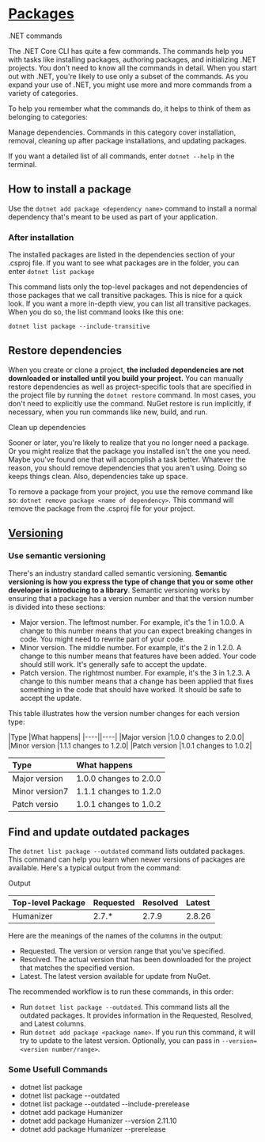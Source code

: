# [Packages](https://docs.microsoft.com/en-us/learn/modules/dotnet-dependencies/2-dependency)

.NET commands

The .NET Core CLI has quite a few commands. The commands help you with tasks like installing packages, authoring packages, and initializing .NET projects. You don't need to know all the commands in detail. When you start out with .NET, you're likely to use only a subset of the commands. As you expand your use of .NET, you might use more and more commands from a variety of categories.

To help you remember what the commands do, it helps to think of them as belonging to categories:

Manage dependencies. Commands in this category cover installation, removal, cleaning up after package installations, and updating packages.

If you want a detailed list of all commands, enter `dotnet --help` in the terminal.

## How to install a package

Use the `dotnet add package <dependency name>` command to install a normal dependency that's meant to be used as part of your application.

### After installation

The installed packages are listed in the dependencies section of your .csproj file. If you want to see what packages are in the folder, you can enter `dotnet list package`

This command lists only the top-level packages and not dependencies of those packages that we call transitive packages. This is nice for a quick look. If you want a more in-depth view, you can list all transitive packages. When you do so, the list command looks like this one:

`dotnet list package --include-transitive`

## Restore dependencies

When you create or clone a project, **the included dependencies are not downloaded or installed until you build your project.** You can manually restore dependencies as well as project-specific tools that are specified in the project file by running the `dotnet restore` command. In most cases, you don't need to explicitly use the command. NuGet restore is run implicitly, if necessary, when you run commands like new, build, and run.

Clean up dependencies

Sooner or later, you're likely to realize that you no longer need a package. Or you might realize that the package you installed isn't the one you need. Maybe you've found one that will accomplish a task better. Whatever the reason, you should remove dependencies that you aren't using. Doing so keeps things clean. Also, dependencies take up space.

To remove a package from your project, you use the remove command like so: `dotnet remove package <name of dependency>`. This command will remove the package from the .csproj file for your project.

## [Versioning](https://docs.microsoft.com/en-us/learn/modules/dotnet-dependencies/4-dependency-management)

### Use semantic versioning

There's an industry standard called semantic versioning. **Semantic versioning is how you express the type of change that you or some other developer is introducing to a library**. Semantic versioning works by ensuring that a package has a version number and that the version number is divided into these sections:

* Major version. The leftmost number. For example, it's the 1 in 1.0.0. A change to this number means that you can expect breaking changes in code. You might need to rewrite part of your code.
* Minor version. The middle number. For example, it's the 2 in 1.2.0. A change to this number means that features have been added. Your code should still work. It's generally safe to accept the update.
* Patch version. The rightmost number. For example, it's the 3 in 1.2.3. A change to this number means that a change has been applied that fixes something in the code that should have worked. It should be safe to accept the update.

This table illustrates how the version number changes for each version type:

|Type	|What happens|
|----||----|
|Major version	|1.0.0 changes to 2.0.0|
|Minor version	|1.1.1 changes to 1.2.0|
|Patch version	|1.0.1 changes to 1.0.2|

| Type | What happens | 
|:------|:-----|
|Major version|1.0.0 changes to 2.0.0 |
|Minor version7|1.1.1 changes to 1.2.0|
|Patch versio|1.0.1 changes to 1.0.2|

## Find and update outdated packages

The `dotnet list package --outdated` command lists outdated packages. This command can help you learn when newer versions of packages are available. Here's a typical output from the command:

Output

| Top-level Package| Requested | Resolved | Latest | 
|:------|:-----|:------|:-----|
|Humanizer|2.7.*| 2.7.9 | 2.8.26 | 

Here are the meanings of the names of the columns in the output:

* Requested. The version or version range that you've specified.
* Resolved. The actual version that has been downloaded for the project that matches the specified version.
* Latest. The latest version available for update from NuGet.

The recommended workflow is to run these commands, in this order:

* Run `dotnet list package --outdated`. This command lists all the outdated packages. It provides information in the Requested, Resolved, and Latest columns.
* Run `dotnet add package <package name>`. If you run this command, it will try to update to the latest version. Optionally, you can pass in `--version=<version number/range>`.

### Some Usefull Commands

* dotnet list package
* dotnet list package --outdated
* dotnet list package --outdated --include-prerelease
* dotnet add package Humanizer
* dotnet add package Humanizer --version 2.11.10
* dotnet add package Humanizer --prerelease
